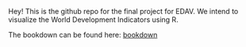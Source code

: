 Hey! This is the github repo for the final project for EDAV. We intend to visualize the World Development Indicators using R.

The bookdown can be found here: [bookdown](https://eklavyaj.github.io/World-Development-Indicators/)